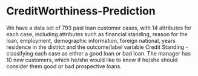 # CreditWorthiness-Prediction

We have a data set of 793 past loan customer cases, with 14 attributes for each case, including attributes such as financial standing, reason for the loan, employment, demographic information, foreign national, years residence in the district and the outcome/label variable Credit Standing - classifying each case as either a good loan or bad loan.
The manager has 10 new customers, which he/she would like to know if he/she should consider them good or bad prospective loans.

